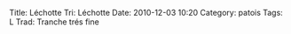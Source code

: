 Title: Léchotte
Tri: Léchotte
Date: 2010-12-03 10:20
Category: patois
Tags: L
Trad: Tranche trés fine
